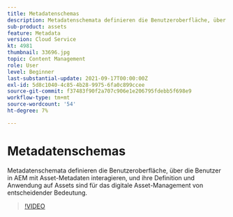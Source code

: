 ```yaml
---
title: Metadatenschemas
description: Metadatenschemata definieren die Benutzeroberfläche, über die Benutzer in AEM mit Asset-Metadaten interagieren, und ihre Definition und Anwendung auf Assets sind für das digitale Asset-Management von entscheidender Bedeutung.
sub-product: assets
feature: Metadata
version: Cloud Service
kt: 4981
thumbnail: 33696.jpg
topic: Content Management
role: User
level: Beginner
last-substantial-update: 2021-09-17T00:00:00Z
exl-id: 5d8c1040-4c85-4b28-9975-6fa0c899ccee
source-git-commit: f37483f90f2a707c906e1e206795fdebb5f698e9
workflow-type: tm+mt
source-wordcount: '54'
ht-degree: 7%

---
```


# Metadatenschemas

Metadatenschemata definieren die Benutzeroberfläche, über die Benutzer in AEM mit Asset-Metadaten interagieren, und ihre Definition und Anwendung auf Assets sind für das digitale Asset-Management von entscheidender Bedeutung.

>[!VIDEO](https://video.tv.adobe.com/v/33696/?quality=12&learn=on&hidetitle=true)
